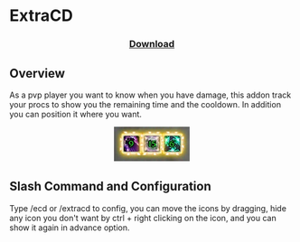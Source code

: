 # ExtraCD

<h3 align="center"> <a href="https://github.com/Orbinya/World-of-Warcraft/raw/master/Addons/ExtraCD/ExtraCD.zip">Download</a> </h3>

## Overview

As a pvp player you want to know when you have damage, this addon track your procs to show you the remaining time and the cooldown. In addition you can position it where you want.

<p align="center"> <img src="https://raw.githubusercontent.com/Orbinya/World-of-Warcraft/master/Images/ExtraCD.jpg" /> </p>

## Slash Command and Configuration
Type /ecd or /extracd to config, you can move the icons by dragging, hide any icon you don't want by ctrl + right clicking on the icon, and you can show it again in advance option.
